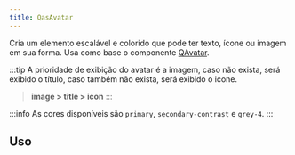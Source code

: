```yaml
---
title: QasAvatar
---
```


Cria um elemento escalável e colorido que pode ter texto, ícone ou imagem em sua forma. Usa como base o componente [QAvatar](https://quasar.dev/vue-components/avatar#introduction).

<doc-api file="avatar/QasAvatar" name="QasAvatar" />

:::tip
A prioridade de exibição do avatar é a imagem, caso não exista, será exibido o título, caso também não exista, será exibido o icone.
> **image > title > icon**
:::

:::info
As cores disponíveis são `primary`, `secondary-contrast` e `grey-4`.
:::

## Uso

<doc-example file="QasAvatar/Basic" title="Variações de cores" />
<doc-example file="QasAvatar/Image" title="Com imagem" />
<doc-example file="QasAvatar/Title" title="Com título" />
<doc-example file="QasAvatar/Icon" title="Com icone" />
